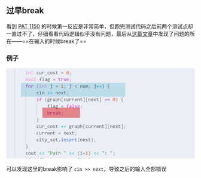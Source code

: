 ## 过早break

看到 [PAT 1150](https://pintia.cn/problem-sets/994805342720868352/problems/1038430013544464384) 的时候第一反应是非常简单，但跑完测试代码之后前两个测试点却一直过不了，仔细看看代码逻辑似乎没有问题，最后从[这篇文章](https://www.codeleading.com/article/8158359241/)中发现了问题的所在——==在输入的时候break了==



### 例子

![image-20210129162416940](early-break.assets/image-20210129162416940.png)

可以发现这里的break影响了 `cin >> next`，导致之后的输入全部错误